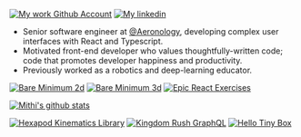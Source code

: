 [![My work Github Account](https://img.shields.io/badge/Work%20github-@mithi(dash)aeronology-orange.svg?logo=github&color=3CAC3B)](https://github.com/mithi-aeronology) [![My linkedin](https://img.shields.io/badge/LinkedIn-minimithi-orange.svg?logo=linkedin&color=darkblue)](http://linkedin.com/in/minimithi)


- Senior software engineer at [@Aeronology](https://www.aeronology.travel/), developing complex user interfaces with React and Typescript. 
- Motivated front-end developer who values thoughtfully-written code; code that promotes developer happiness and productivity.
- Previously worked as a robotics and deep-learning educator. 

[![Bare Minimum 2d](https://img.shields.io/badge/npm%20-BareMinimum%202d-orange.svg?logo=npm&color=ee5253)](https://github.com/mithi/bare-minimum-2d)
[![Bare Minimum 3d](https://img.shields.io/badge/npm%20-BareMinimum%203d-orange.svg?logo=npm&color=ee5253)](https://github.com/mithi/bare-minimum-3d)
[![Epic React Exercises](https://img.shields.io/badge/Epic%20-React%20Exercises-orange.svg?logo=react&color=0abde3)](https://github.com/mithi/epic-react-exercises)

[![Mithi's github stats][stats]][hexapod]

[![Hexapod Kinematics Library](https://img.shields.io/badge/npm%20-Hexapod%20Kinematics%20Library-orange.svg?logo=npm&color=ee5253)](https://github.com/mithi/hexapod-kinematics-library)
[![Kingdom Rush GraphQL](https://img.shields.io/badge/graphQL%20-Kingdom%20Rush-orange.svg?logo=graphql&color=f368e0)](https://github.com/mithi/kingdom-rush-graphql)
[![Hello Tiny Box](https://img.shields.io/badge/Hello%20-Tiny%20Box-orange.svg?logo=react&color=0abde3)](https://github.com/mithi/hello-tiny-box)

[stats]: https://github-readme-stats.vercel.app/api?username=mithi&show_icons=true&count_private=false&theme=radical&hide=issues,commits
[hexapod]: https://hexapod.netlify.app/

<!--
**mithi/mithi** is a ✨ _special_ ✨ repository because its `README.md` (this file) appears on your GitHub profile.

Here are some ideas to get you started:

- 🔭 I’m currently working on ...
- 🌱 I’m currently learning ...
- 👯 I’m looking to collaborate on ...
- 🤔 I’m looking for help with ...
- 💬 Ask me about ...
- 📫 How to reach me: ...
- 😄 Pronouns: ...
- ⚡ Fun fact: ...
-->
